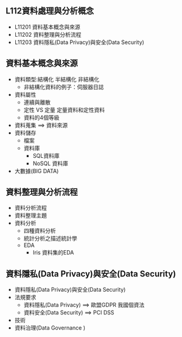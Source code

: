 ## L112資料處理與分析概念
- L11201 資料基本概念與來源
- L11202 資料整理與分析流程
- L11203 資料隱私(Data Privacy)與安全(Data Security)

## 資料基本概念與來源
- 資料類型:結構化 半結構化 非結構化  
  - 非結構化資料的例子：伺服器日誌
- 資料屬性
  - 連續與離散
  - 定性 VS 定量  定量資料和定性資料
  - 資料的4個等級
- 資料蒐集 ==> 資料來源
- 資料儲存
  - 檔案
  - 資料庫
    - SQL資料庫
    - NoSQL 資料庫
- 大數據(BIG DATA)
## 資料整理與分析流程
- 資料分析流程
- 資料整理主題
- 資料分析
  - 四種資料分析
  - 統計分析之描述統計學
  - EDA
    - Iris 資料集的EDA 
## 資料隱私(Data Privacy)與安全(Data Security)
- 資料隱私(Data Privacy)與安全(Data Security)
- 法規要求
  - 資料隱私(Data Privacy) ==> 歐盟GDPR  我國個資法
  - 資料安全(Data Security) ==> PCI DSS
- 技術
- 資料治理(Data Governance )
